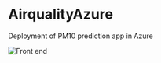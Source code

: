 # AirqualityAzure
Deployment of PM10 prediction app in Azure


![Front end](https://imgur.com/mqN2DBN)


